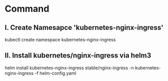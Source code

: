 

# Command

## I. Create Namesapce 'kubernetes-nginx-ingress'

kubectl create namespace kubernetes-nginx-ingress

## II. Install kubernetes/nginx-ingress via helm3

helm install kubernetes-nginx-ingress stable/nginx-ingress -n kubernetes-nginx-ingress -f helm-config.yaml
